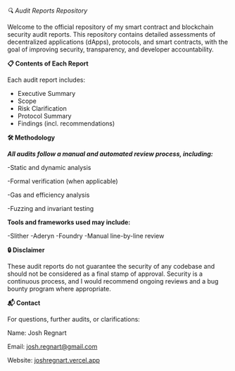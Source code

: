 *🔍 Audit Reports Repository*

Welcome to the official repository of my smart contract and blockchain security audit reports. This repository contains detailed assessments of decentralized applications (dApps), protocols, and smart contracts, with the goal of improving security, transparency, and developer accountability.


**📋 Contents of Each Report**

Each audit report includes:
- Executive Summary
- Scope
- Risk Clarification 
- Protocol Summary
- Findings (incl. recommendations)

**🛠 Methodology**

***All audits follow a manual and automated review process, including:***

-Static and dynamic analysis

-Formal verification (when applicable)

-Gas and efficiency analysis

-Fuzzing and invariant testing

****Tools and frameworks used may include:****

-Slither
-Aderyn
-Foundry
-Manual line-by-line review

**🔒 Disclaimer**

These audit reports do not guarantee the security of any codebase and should not be considered as a final stamp of approval. Security is a continuous process, and I would recommend ongoing reviews and a bug bounty program where appropriate.

**📬 Contact**

For questions, further audits, or clarifications:

Name: Josh Regnart

Email: [josh.regnart@gmail.com](josh.regnart@gmail.com)

Website: [joshregnart.vercel.app](joshregnart.vercel.app)
